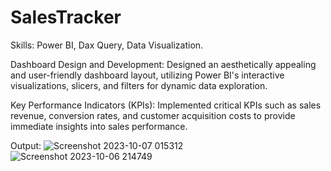 # SalesTracker

Skills: Power BI, Dax Query, Data Visualization. 

Dashboard Design and Development: Designed an aesthetically appealing and user-friendly dashboard layout, utilizing Power BI's interactive visualizations, slicers, and filters for dynamic data exploration. 

Key Performance Indicators (KPIs): Implemented critical KPIs such as sales revenue, conversion rates, and customer acquisition costs to provide immediate insights into sales performance.

Output:
![Screenshot 2023-10-07 015312](https://github.com/lawanyaarora/SalesTracker/assets/88465845/a6c1b527-bd5f-44b1-8338-9f315e4d133b)
![Screenshot 2023-10-06 214749](https://github.com/lawanyaarora/SalesTracker/assets/88465845/ef990024-c5cc-47e5-bc29-8d803945dd3f)
